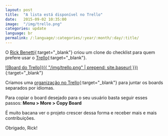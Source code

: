```yaml
---
layout: post
title:  "A lista está disponível no Trello"
date:   2015-09-02 10:35:00
image:  "/img/trello.png"
categories: update
language: br
permalink: /:language/:categories/:year/:month/:day/:title/
---
```


O [Rick Benetti](https://twitter.com/RickBenettiBR){:target="_blank"} criou um clone do checklist para quem prefere usar o [Trello](https://trello.com/wordpresssecuritychecklist){:target="_blank"}.

[![Board do Trello]({{ "/img/trello.png" | prepend: site.baseurl }})](https://trello.com/wordpresssecuritychecklist){:target="_blank"}

Criamos uma [organização no Trello](https://trello.com/wordpresssecuritychecklist){:target="_blank"} para juntar os boards separados por idiomas.

Para copiar o board desejado para o seu usuário basta seguir esses passos: **Menu > More > Copy Board**

É muito bacana ver o projeto crescer dessa forma e receber mais e mais contribuições.

Obrigado, Rick!

